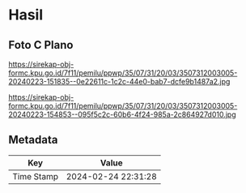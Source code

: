 # Hasil

## Foto C Plano

https://sirekap-obj-formc.kpu.go.id/7f11/pemilu/ppwp/35/07/31/20/03/3507312003005-20240223-151835--0e22611c-1c2c-44e0-bab7-dcfe9b1487a2.jpg

https://sirekap-obj-formc.kpu.go.id/7f11/pemilu/ppwp/35/07/31/20/03/3507312003005-20240223-154853--095f5c2c-60b6-4f24-985a-2c864927d010.jpg


## Metadata

| Key        | Value               |
| ---------- | ------------------- |
| Time Stamp | 2024-02-24 22:31:28 |



